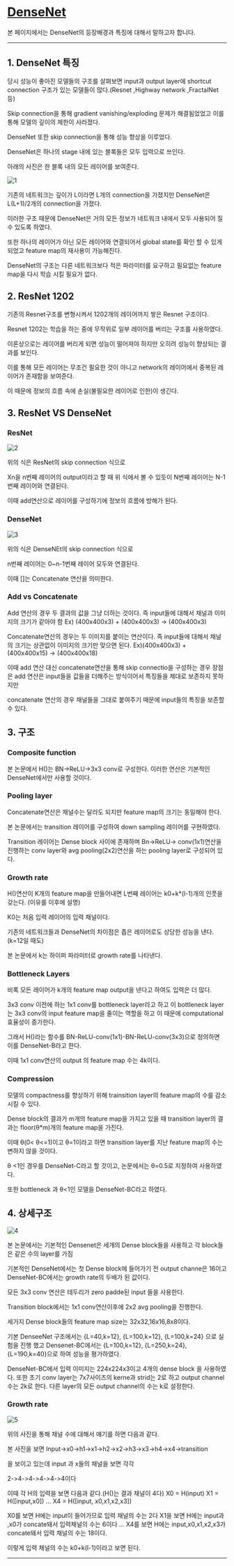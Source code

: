 # [DenseNet](https://arxiv.org/abs/1608.06993)
본 페이지에서는 DenseNet의 등장배경과 특징에 대해서 말하고자 합니다.

---
## 1. DenseNet 특징
당시 성능이 좋아진 모델들의 구조를 살펴보면 input과 output layer에 shortcut connection 구조가 있는 모델들이 많다.(Resnet ,Highway network ,FractalNet 등)

Skip connection을 통해 gradient vanishing/exploding 문제가 해결됨었었고 이를 통해 모델의 깊이의 제한이 사라졌다.

DenseNet 또한 skip connection을 통해 성능 향상을 이루었다.

DenseNet은 하나의 stage 내에 있는 블록들은 모두 입력으로 쓰인다.

아래의 사진은 한 블록 내의 모든 레이어를 보여준다.

![1](./img/1.PNG)

기존의 네트워크는 깊이가 L이라면 L개의 connection을 가졌지만 DenseNet은 L(L+1)/2개의 connection을 가졌다.


이러한 구조 때문에 DenseNet은 거의 모든 정보가 네트워크 내에서 모두 사용되어 질 수 있도록 하였다.

또한 하나의 레이어가 아닌 모든 레이어와 연결되어서 global state를 확인 할 수 있게되었고 feature map의 재사용이 가능해진다.

DenseNet의 구조는 다른 네트워크보다 적은 파라미터를 요구하고 필요없는 feature map을 다시 학습 시킬 필요가 없다.


## 2. ResNet 1202
기존의 Resnet구조를 변형시켜서 1202개의 레이어까지 쌓은 Resnet 구조이다.

Resnet 1202는 학습을 하는 중에 무작위로 일부 레이어를 버리는 구조를 사용하였다.

이론상으로는 레이어를 버리게 되면 성능이 떨어져야 하지만 오히려 성능이 향상되는 결과를 보인다.

이를 통해 모든 레이어는 무조건 필요한 것이 아니고 network의 레이어에서 중복된 레이어가 존재함을 보여준다.

이 때문에 정보의 흐름 속에 손실(불필요한 레이어로 인한)이 생긴다.

## 3. ResNet VS DenseNet

### ResNet

![2](./img/eqn1.PNG)

위의 식은 ResNet의 skip connection 식으로

Xn을 n번째 레이어의 output이라고 할 때 위 식에서 볼 수 있듯이 N번째 레이어는 N-1번째 레이어와 연결된다.

이때 add연산으로 레이어를 구성하기에 정보의 흐름에 방해가 된다.

### DenseNet

![3](./img/eqn2.PNG)

위의 식은 DenseNEt의 skip connection 식으로

n번째 레이어는 0~n-1번째 레이어 모두와 연결된다.

이때 []는 Concatenate 연산을 의미한다.

### Add vs Concatenate

Add 연산의 경우 두 결과의 값을 그냥 더하는 것이다. 즉 input들에 대해서 채널과 이미지의 크기가 같아야 함
Ex) (400x400x3) + (400x400x3) -> (400x400x3)

Concatenate연산의 경우는 두 이미지를 붙이는 연산이다. 즉 input들에 대해서 채널의 크기는 상관없이 이미지의 크기만 맞으면 된다.
Ex)(400x400x3) + (400x400x15) -> (400x400x18)

이때 add 연산 대신 concatenate연산을 통해 skip connectio을 구성하는 경우 장점은 add 연산은 input들을 값들을 더해주는 방식이어서 특징들을 제대로 보존하지 못하지만 

concatenate 연산의 경우 채널들을 그대로 붙여주기 때문에 input들의 특징을 보존할 수 있다.


## 3. 구조

### Composite function

본 논문에서 H()는 BN->ReLU->3x3 conv로 구성한다. 이러한 연산은 기본적인 DenseNet에서만 사용할 것이다.

### Pooling layer

Concatenate연산은 채널수는 달라도 되지만 feature map의 크기는 동일해야 한다.

본 논문에서는 transition 레이어를 구성하여 down sampling 레이어를 구현하였다.

Transition 레이어는 Dense block 사이에 존재하며 Bn->ReLU-> conv(1x1)연산을 진행하는 conv layer와 avg pooling(2x2)연산을 하는 pooling layer로 구성되어 있다.

### Growth rate

H()연산이 K개의 feature map을 만들어내면 L번째 레이어는 k0+k*(l-1)개의 인풋을 갖는다. (이유를 이후에 설명)

K0는 처음 입력 레이어의 입력 채널이다.

기존의 네트워크들과 DenseNet의 차이점은 좁은 레이어로도 상당한 성능을 낸다.(k=12일 때도)

본 논문에서 k는 하이퍼 파라미터로 growth rate를 나타낸다.

### Bottleneck Layers

비록 모든 레이어가 k개의 feature map output을 낸다고 하여도 입력은 더 많다.

3x3 conv 이전에 하는 1x1 conv를 bottleneck layer라고 하고 이 bottleneck layer는 3x3 conv의 input feature map을 줄이는 역할을 하고 이 때문에 computational 효율성이 증가한다.

그래서 H()라는 함수를 BN-ReLU-conv(1x1)-BN-ReLU-conv(3x3)으로 정의하면 이를 DenseNet-B라고 한다.

이때 1x1 conv연산의 output 의 feature map 수는 4k이다.

### Compression

모델의 compactness를 향상하기 위해 trainsition layer의 feature map의 수를 감소시킬 수 있다.

Dense block의 결과가 m개의 feature map을 가지고 있을 때 transition layer의 결과는  floor(θ*m)개의 feature map을 가진다.

이때 θ(0< θ<=1)이고 θ=1이라고 하면 transition layer를 지난 feature map의 수는 변하지 않을 것이다.

θ <1인 경우를 DenseNet-C라고 할 것이고, 논문에서는 θ=0.5로 지정하여 사용하였다.

또한 bottleneck 과 θ<1인 모델을 DenseNet-BC라고 하였다.


## 4. 상세구조

![4](./img/table1.PNG)

본 논문에서는 기본적인 Densenet은 세개의 Dense block들을 사용하고 각 block들은 같은 수의 layer를 가짐

기본적인 DenseNet에서는 첫 Dense block에 들어가기 전 output channe은 16이고 DenseNet-BC에서는 growth rate의 두배가 된 값이다.

모든 3x3 conv 연산은 테두리가 zero padde된 input 들을 사용한다.

Transition block에서는 1x1 conv연산이후에 2x2 avg pooling을 진행한다.

세가지 Dense block들의 feature map size는 32x32,16x16,8x8이다.

기본 DenseeNet 구조에서는 {L=40,k=12}, {L=100,k=12}, {L=100,k=24} 으로 실험을 진행 했고 Densenet-BC에서는 {L=100,k=12}, {L=250,k=24}, {L=190,k=40}으로 하여 성능을 평가하였다.

DenseNet-BC에서 입력 이미지는 224x224x3이고 4개의 dense block 을 사용하였다. 또한 초기 conv layer는 7x7사이즈의 kerne과 strid는 2로 하고 output channel 수는 2k로 한다. 다른 layer의 모든 output channel의 수는 k로 설정한다.

### Growth rate
![5](./img/1.PNG)

위의 사진을 통해 채널 수에 대해서 얘기를 하면 다음과 같다.

본 사진을 보면 
Input->x0->h1->x1->h2->x2->h3->x3->h4->x4->transition

을 보이고 있는데 input 과 x들의 채널을 보면 각각

2->4->4->4->4->4이다 

이때 각 H의 입력을 보면 다음과 같다.(H()는 결과 채널이 4다)
X0 = H(input)
X1 = H([input,x0])
…
X4 = H([input, x0,x1,x2,x3])

X0를 보면 H에는 input이 들어가므로 입력 채널의 수는 2다
X1을 보면 H에는 input과 ,x0가 concate돼서 입력채널의 수는 6이다
…
X4를 보면 H에는 input,x0,x1,x2,x3가 concate돼서 입력 채널의 수는 18이다.

이렇게 입력 채널의 수는 k0+k(l-1)이라고 보면 된다.

---